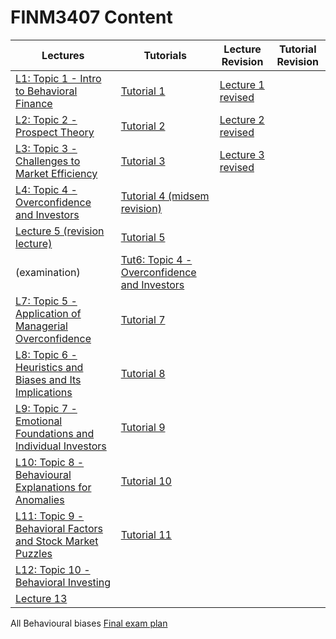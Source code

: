 # FINM3407 Content

| Lectures | Tutorials | Lecture Revision | Tutorial Revision
| --- | --- | --- | ---
| [L1: Topic 1 - Intro to Behavioral Finance](lecture1.html) | [Tutorial 1](tutorial1.html) | [Lecture 1 revised](lecture1revision.html)
| [L2: Topic 2 - Prospect Theory](lecture2.html) | [Tutorial 2](tutorial2.html) |[Lecture 2 revised](lecture2revision.html)
| [L3: Topic 3 - Challenges to Market Efficiency](lecture3.html) | [Tutorial 3](tutorial3.html) | [Lecture 3 revised](lecture3revision.html)
| [L4: Topic 4 - Overconfidence and Investors](lecture4.html) | [Tutorial 4 (midsem revision)](tutorial4.html) |
| [Lecture 5 (revision lecture)](lecture5_revision.html) | [Tutorial 5](tutorial5.html) |
| (examination) | [Tut6: Topic 4 - Overconfidence and Investors](tutorial6.html) |
| [L7: Topic 5 - Application of Managerial Overconfidence](lecture7.html) | [Tutorial 7](tutorial7.html) |
| [L8: Topic 6 - Heuristics and Biases and Its Implications ](lecture8.html) | [Tutorial 8](tutorial8.html) |
| [L9: Topic 7 - Emotional Foundations and Individual Investors](lecture9.html) | [Tutorial 9](tutorial9.html) |
| [L10: Topic 8 - Behavioural Explanations for Anomalies](lecture10.html) | [Tutorial 10](tutorial10.html) |
| [L11: Topic 9 - Behavioral Factors and Stock Market Puzzles](lecture11.html) | [Tutorial 11](tutorial11.html) |
| [L12: Topic 10 - Behavioral Investing](lecture12.html) | 
| [Lecture 13](lecture13.html)


All Behavioural biases 
[Final exam plan](final_exam_plan.html)